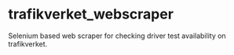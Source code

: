 # trafikverket_webscraper
Selenium based web scraper for checking driver test availability on trafikverket.
